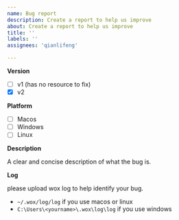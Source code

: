 ```yaml
---
name: Bug report
description: Create a report to help us improve
about: Create a report to help us improve
title: ''
labels: ''
assignees: 'qianlifeng'

---
```


**Version**  

- [ ] v1 (has no resource to fix)
- [x] v2

**Platform**  

- [ ] Macos
- [ ] Windows
- [ ] Linux

**Description**  

A clear and concise description of what the bug is.

**Log**  

please upload wox log to help identify your bug.
- `~/.wox/log/log` if you use macos or linux
- `C:\Users\<yourname>\.wox\log\log` if you use windows
